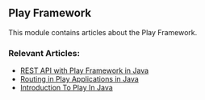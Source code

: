 ## Play Framework

This module contains articles about the Play Framework.

### Relevant Articles:
- [REST API with Play Framework in Java](https://www.baeldung.com/rest-api-with-play)
- [Routing in Play Applications in Java](https://www.baeldung.com/routing-in-play)
- [Introduction To Play In Java](https://www.baeldung.com/java-intro-to-the-play-framework)
